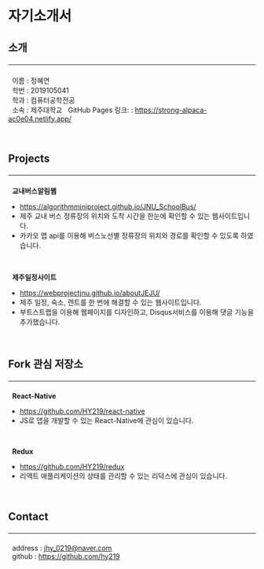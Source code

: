 # 자기소개서

## 소개 <hr>

&nbsp; 이름 : 정혜연 <br>
&nbsp; 학번 : 2019105041 <br>
&nbsp; 학과 : 컴퓨터공학전공 <br>
&nbsp; 소속 : 제주대학교
&nbsp; GitHub Pages 링크: : https://strong-alpaca-ac0e04.netlify.app/

<br>

## Projects <hr>

&nbsp; **교내버스알림웹**

- https://algorithmminiproject.github.io/JNU_SchoolBus/
- 제주 교내 버스 정류장의 위치와 도착 시간을 한눈에 확인할 수 있는 웹사이트입니다.
- 카카오 맵 api를 이용해 버스노선별 정류장의 위치와 경로를 확인할 수 있도록 하였습니다.

<br>

&nbsp; **제주일정사이트**

- https://webprojectjnu.github.io/aboutJEJU/
- 제주 일정, 숙소, 렌트를 한 번에 해결할 수 있는 웹사이트입니다.
- 부트스트랩을 이용해 웹페이지를 디자인하고, Disqus서비스를 이용해 댓글 기능을 추가했습니다.

<br>

## Fork 관심 저장소 <hr>

&nbsp; **React-Native**

- https://github.com/HY219/react-native
- JS로 앱을 개발할 수 있는 React-Native에 관심이 있습니다.

<br>
  
 &nbsp; **Redux**
  * https://github.com/HY219/redux
  * 리액트 애플리케이션의 상태를 관리할 수 있는 리덕스에 관심이 있습니다.
  
<br>

## Contact <hr>

&nbsp; address : jhy_0219@naver.com<br>
&nbsp; github : https://github.com/hy219
